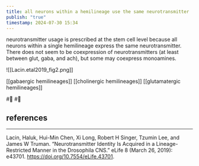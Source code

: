 ```yaml
---
title: all neurons within a hemilineage use the same neurotransmitter
publish: "true"
timestamp: 2024-07-30 15:34
---
```

neurotransmitter usage is prescribed at the stem cell level because all neurons within a single hemilineage express the same neurotransmitter. There does not seem to be coexpression of neurotransmitters (at least between glut, gaba, and ach), but some may coexpress monoamines.

![[Lacin.etal2019_fig2.png]]

[[gabaergic hemilineages]]
[[cholinergic hemilineages]]
[[glutamatergic hemilineages]]   

#🥚 #🌱 
## references
---
Lacin, Haluk, Hui-Min Chen, Xi Long, Robert H Singer, Tzumin Lee, and James W Truman. “Neurotransmitter Identity Is Acquired in a Lineage-Restricted Manner in the Drosophila CNS.” eLife 8 (March 26, 2019): e43701. https://doi.org/10.7554/eLife.43701.
